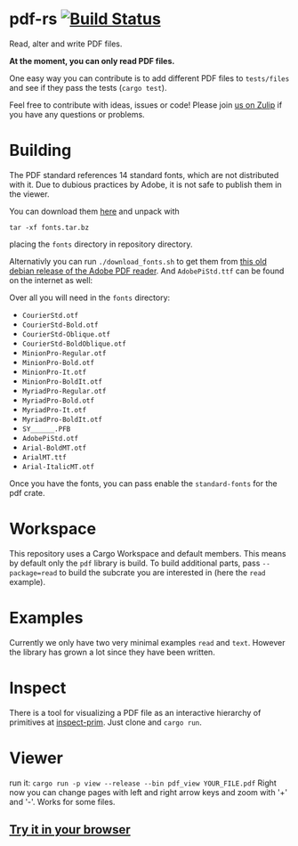 # pdf-rs [![Build Status](https://travis-ci.com/pdf-rs/pdf.svg?branch=master)](https://travis-ci.com/pdf-rs/pdf)
Read, alter and write PDF files.

**At the moment, you can only read PDF files.**

One easy way you can contribute is to add different PDF files to `tests/files` and see if they pass the tests (`cargo test`).

Feel free to contribute with ideas, issues or code! Please join [us on Zulip](https://type.zulipchat.com/#narrow/stream/209232-pdf) if you have any questions or problems.

# Building
The PDF standard references 14 standard fonts, which are not distributed with it.
Due to dubious practices by Adobe, it is not safe to publish them in the viewer.

You can download them [here](https://lbry.tv/pdf-standard-fonts.tar.bz:060d67b0d4f5ef9089853f3b314598e0e5d9c487) and unpack with
```
tar -xf fonts.tar.bz
```
placing the `fonts` directory in repository directory.

Alternativly you can run `./download_fonts.sh` to get them from [this old debian release of the Adobe PDF reader](http://ardownload.adobe.com/pub/adobe/reader/unix/9.x/9.5.5/enu/AdbeRdr9.5.5-1_i386linux_enu.deb). And `AdobePiStd.ttf` can be found on the internet as well:

Over all you will need in the `fonts` directory:
 - `CourierStd.otf`
 - `CourierStd-Bold.otf`
 - `CourierStd-Oblique.otf`
 - `CourierStd-BoldOblique.otf`
 - `MinionPro-Regular.otf`
 - `MinionPro-Bold.otf`
 - `MinionPro-It.otf`
 - `MinionPro-BoldIt.otf`
 - `MyriadPro-Regular.otf`
 - `MyriadPro-Bold.otf`
 - `MyriadPro-It.otf`
 - `MyriadPro-BoldIt.otf`
 - `SY______.PFB`
 - `AdobePiStd.otf`
 - `Arial-BoldMT.otf`
 - `ArialMT.ttf`
 - `Arial-ItalicMT.otf`

Once you have the fonts, you can pass enable the `standard-fonts` for the pdf crate.

# Workspace
This repository uses a Cargo Workspace and default members. This means by default only the `pdf` library is build.
To build additional parts, pass `--package=read` to build the subcrate you are interested in (here the `read` example).

# Examples
Currently we only have two very minimal examples `read` and `text`. However the library has grown a lot since they have been written.

# Inspect
There is a tool for visualizing a PDF file as an interactive hierarchy of primitives at [inspect-prim](https://github.com/pdf-rs/inspect-prim). Just clone and `cargo run`.

# Viewer
run it:
  `cargo run -p view --release --bin pdf_view YOUR_FILE.pdf`
Right now you can change pages with left and right arrow keys and zoom with '+' and '-'. Works for some files.

## [Try it in your browser](https://pdf-rs.github.io/view-wasm/)